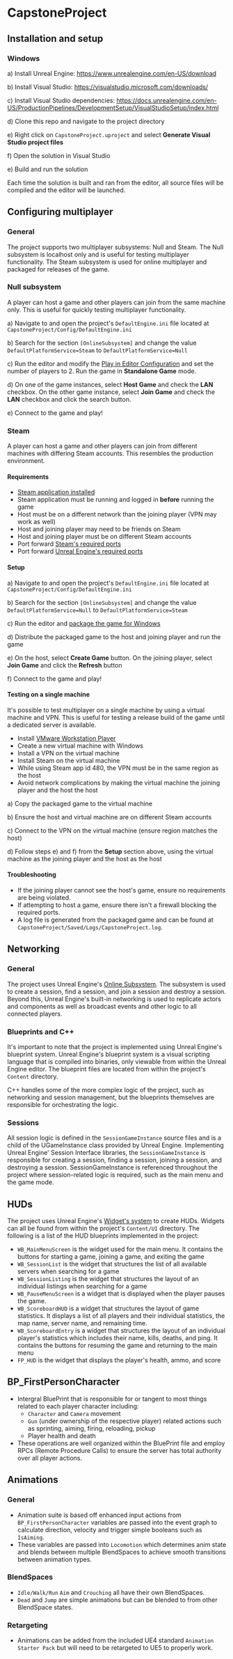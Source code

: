 # CapstoneProject

## Installation and setup

### Windows

a) Install Unreal Engine: https://www.unrealengine.com/en-US/download

b) Install Visual Studio: https://visualstudio.microsoft.com/downloads/

c) Install Visual Studio dependencies: https://docs.unrealengine.com/en-US/ProductionPipelines/DevelopmentSetup/VisualStudioSetup/index.html

d) Clone this repo and navigate to the project directory

e) Right click on `CapstoneProject.uproject` and select **Generate Visual Studio project files**

f) Open the solution in Visual Studio

e) Build and run the solution

Each time the solution is built and ran from the editor, all source files will be compiled and the editor will be launched.

## Configuring multiplayer

### General

The project supports two multiplayer subsystems: Null and Steam. The Null subsystem is localhost only and is 
useful for testing multiplayer functionality. The Steam subsystem is used for online multiplayer and packaged
for releases of the game.

### Null subsystem

A player can host a game and other players can join from the same machine only. This is useful for 
quickly testing multiplayer functionality.

a) Navigate to and open the project's `DefaultEngine.ini` file located at `CapstoneProject/Config/DefaultEngine.ini`

b) Search for the section `[OnlineSubsystem]` and change the value `DefaultPlatformService=Steam` to `DefaultPlatformService=Null`

c) Run the editor and modify the [Play in Editor Configuration](https://docs.unrealengine.com/5.0/en-US/play-in-editor-settings-in-unreal-engine/)
and set the number of players to 2. Run the game in **Standalone Game** mode.

d) On one of the game instances, select **Host Game** and check the **LAN** checkbox. On the other game instance, 
select **Join Game** and check the **LAN** checkbox and click the search button.

e) Connect to the game and play!

### Steam

A player can host a game and other players can join from different machines with differing Steam accounts.
This resembles the production environment.

#### Requirements

* [Steam application installed](https://store.steampowered.com/about/)
* Steam application must be running and logged in **before** running the game
* Host must be on a different network than the joining player (VPN may work as well)
* Host and joining player may need to be friends on Steam
* Host and joining player must be on different Steam accounts
* Port forward [Steam's required ports](https://help.steampowered.com/en/faqs/view/2EA8-4D75-DA21-31EB)
* Port forward [Unreal Engine's required ports](https://docs.unrealengine.com/4.26/en-US/Resources/Templates/CollabViewer/Networking/)

#### Setup

a) Navigate to and open the project's `DefaultEngine.ini` file located at `CapstoneProject/Config/DefaultEngine.ini`

b) Search for the section `[OnlineSubsystem]` and change the value `DefaultPlatformService=Null` to `DefaultPlatformService=Steam`

c) Run the editor and [package the game for Windows](https://docs.unrealengine.com/5.0/en-US/packaging-unreal-engine-projects/)

d) Distribute the packaged game to the host and joining player and run the game

e) On the host, select **Create Game** button. On the joining player, select **Join Game** and click the **Refresh** button

f) Connect to the game and play!

#### Testing on a single machine

It's possible to test multiplayer on a single machine by using a virtual machine and VPN. This is useful for testing
a release build of the game until a dedicated server is available.

* Install [VMware Workstation Player](https://www.vmware.com/products/workstation-player/workstation-player-evaluation.html)
* Create a new virtual machine with Windows
* Install a VPN on the virtual machine
* Install Steam on the virtual machine
* While using Steam app id 480, the VPN must be in the same region as the host
* Avoid network complications by making the virtual machine the joining player and the host the host

a) Copy the packaged game to the virtual machine

b) Ensure the host and virtual machine are on different Steam accounts

c) Connect to the VPN on the virtual machine (ensure region matches the host)

d) Follow steps e) and f) from the **Setup** section above, using the virtual machine as the joining player and the host as the host

#### Troubleshooting

* If the joining player cannot see the host's game, ensure no requirements are being violated.
* If attempting to host a game, ensure there isn't a firewall blocking the required ports.
* A log file is generated from the packaged game and can be found at `CapstoneProject/Saved/Logs/CapstoneProject.log`.

## Networking

### General

The project uses Unreal Engine's [Online Subsystem](https://docs.unrealengine.com/5.0/en-US/online-subsystem-in-unreal-engine/).
The subsystem is used to create a session, find a session, and join a session and destroy a session. Beyond this, Unreal
Engine's built-in networking is used to replicate actors and components as well as broadcast events and other logic
to all connected players.

### Blueprints and C++

It's important to note that the project is implemented using Unreal Engine's blueprint system. 
Unreal Engine's blueprint system is a visual scripting language that is compiled into binaries, only 
viewable from within the Unreal Engine editor. The blueprint files are located from within the project's
`Content` directory. 

C++ handles some of the more complex logic of the project, such as networking and session management, but
the blueprints themselves are responsible for orchestrating the logic.


### Sessions

All session logic is defined in the `SessionGameInstance` source files and is a child of the UGameInstance 
class provided by Unreal Engine. Implementing Unreal Engine' Session Interface libraries, the `SessionGameInstance`
is responsible for creating a session, finding a session, joining a session, and destroying a session. 
SessionGameInstance is referenced throughout the project where session-related logic is required, such as
the main menu and the game mode.

## HUDs

The project uses Unreal Engine's [Widget's system](https://docs.unrealengine.com/5.0/en-US/creating-widgets-in-unreal-engine/)
to create HUDs. Widgets can all be found from within the project's `Content/UI` directory.
The following is a list of the HUD blueprints implemented in the project:

* `WB_MainMenuScreen` is the widget used for the main menu. It contains the buttons for starting a game, joining a game, and exiting the game
* `WB_SessionList` is the widget that structures the list of all available servers when searching for a game
* `WB_SessionListing` is the widget that structures the layout of an individual listings when searching for a game
* `WB_PauseMenuScreen` is a widget that is displayed when the player pauses the game. 
* `WB_ScoreboardHUD` is a widget that structures the layout of game statistics. It displays a list of
all players and their individual statistics, the map name, server name, and remaining time.
* `WB_ScoreboardEntry` is a widget that structures the layout of an individual player's statistics
which includes their name, kills, deaths, and ping.
It contains the buttons for resuming the game and returning to the main menu
* `FP_HUD` is the widget that displays the player's health, ammo, and score

## BP_FirstPersonCharacter
 * Intergral BluePrint that is responsible for or tangent to most things related to each player character including:
    * `Character` and `Camera` movement
    * `Gun` (under ownership of the respective player) related actions such as sprinting, aiming, firing, reloading, pickup 
    * Player health and death
 * These operations are well organized within the BluePrint file and employ RPCs (Remote Procedure Calls) to ensure the server has total authority over all player actions. 

## Animations
### General
* Animation suite is based off enhanced input actions from `BP_FirstPersonCharacter` variables are passed into the event graph to calculate direction, velocity and trigger simple booleans such as `IsAiming`.
* These variables are passed into `Locomotion` which determines anim state and blends between multiple BlendSpaces to achieve smooth transitions between animation types.
### BlendSpaces 
* `Idle/Walk/Run` `Aim` and `Crouching` all have their own BlendSpaces. 
* `Dead` and `Jump` are simple animations but can be blended to from other BlendSpace states.
### Retargeting 
* Animations can be added from the included UE4 standard `Animation Starter Pack` but will need to be retargeted to UE5 to properly work.

